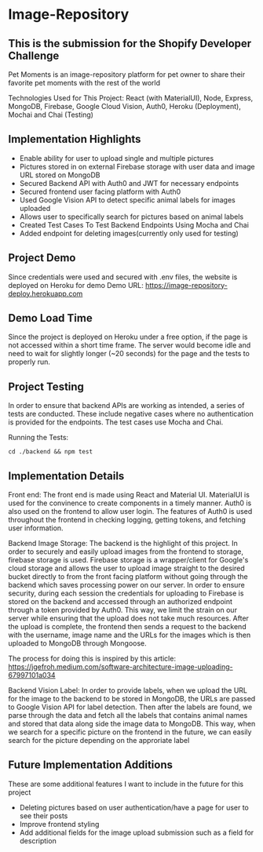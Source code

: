 # Image-Repository
## This is the submission for the Shopify Developer Challenge
Pet Moments is an image-repository platform for pet owner to share their favorite pet moments with the rest of the world

Technologies Used for This Project: React (with MaterialUI), Node, Express, MongoDB, Firebase, Google Cloud Vision, Auth0, Heroku (Deployment), Mochai and Chai (Testing)

## Implementation Highlights
- Enable ability for user to upload single and multiple pictures
- Pictures stored in on external Firebase storage with user data and image URL stored on MongoDB 
- Secured Backend API with Auth0 and JWT for necessary endpoints
- Secured frontend user facing platform with Auth0
- Used Google Vision API to detect specific animal labels for images uploaded
- Allows user to specifically search for pictures based on animal labels 
- Created Test Cases To Test Backend Endpoints Using Mocha and Chai
- Added endpoint for deleting images(currently only used for testing)

## Project Demo
Since credentials were used and secured with .env files, the website is deployed on Heroku for demo
Demo URL: https://image-repository-deploy.herokuapp.com

## Demo Load Time
Since the project is deployed on Heroku under a free option, if the page is not accessed within a short time frame. The server would become idle and need to wait for slightly longer (~20 seconds) for the page and the tests to properly run.

## Project Testing
In order to ensure that backend APIs are working as intended, a series of tests are conducted. These include negative cases where no authentication is provided for the endpoints. The test cases use Mocha and Chai.

Running the Tests:
```
cd ./backend && npm test
```

## Implementation Details
Front end: The front end is made using React and Material UI. MaterialUI is used for the convinence to create components in a timely manner. Auth0 is also used on the frontend to allow user login. The features of Auth0 is used throughout the frontend in checking logging, getting tokens, and fetching user information.

Backend Image Storage: The backend is the highlight of this project. In order to securely and easily upload images from the frontend to storage, firebase storage is used. Firebase storage is a wrapper/client for Google's cloud storage and allows the user to upload image straight to the desired bucket directly to from the front facing platform without going through the backend which saves processing power on our server. In order to ensure security, 
during each session the credentials for uploading to Firebase is stored on the backend and accessed through an authorized endpoint through a token provided by Auth0. This way, we limit the strain on our server while ensuring that the upload does not take much resources. After the upload is complete, the frontend then sends a request to the backend
with the username, image name and the URLs for the images which is then uploaded to MongoDB through Mongoose. 

The process for doing this is inspired by this article:  https://jgefroh.medium.com/software-architecture-image-uploading-67997101a034

Backend Vision Label: In order to provide labels, when we upload the URL for the image to the backend to be stored in MongoDB, the URLs are passed to Google Vision API for label detection. Then after the labels are found, we parse through the data and fetch all the labels that contains animal names and stored that data along side the image data
to MongoDB. This way, when we search for a specific picture on the frontend in the future, we can easily search for the picture depending on the approriate label

## Future Implementation Additions
These are some additional features I want to include in the future for this project
- Deleting pictures based on user authentication/have a page for user to see their posts
- Improve frontend styling
- Add additional fields for the image upload submission such as a field for description

